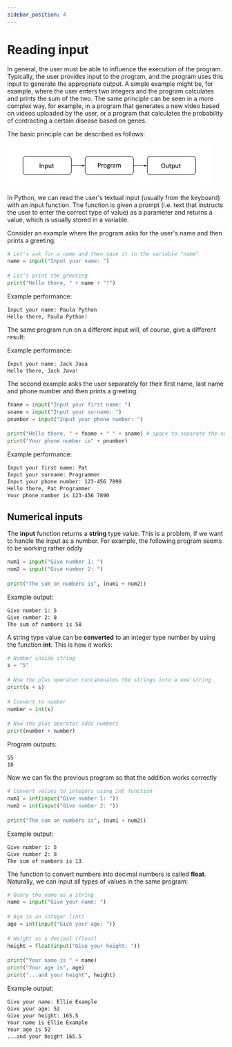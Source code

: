 ```yaml
---
sidebar_position: 4
---
```


# Reading input

In general, the user must be able to influence the execution of the program. Typically, the user provides input to the program, and the program uses this input to generate the appropriate output. A simple example might be, for example, where the user enters two integers and the program calculates and prints the sum of the two. The same principle can be seen in a more complex way, for example, in a program that generates a new video based on videos uploaded by the user, or a program that calculates the probability of contracting a certain disease based on genes.

The basic principle can be described as follows:

![Input principle](/static/img/img-en/w1-3.png)

In Python, we can read the user's textual input (usually from the keyboard) with an input function. The function is given a prompt (i.e. text that instructs the user to enter the correct type of value) as a parameter and returns a value, which is usually stored in a variable.

Consider an example where the program asks for the user's name and then prints a greeting:
```python 
# Let's ask for a name and then save it in the variable "name"
name = input("Input your name: ")

# Let's print the greeting
print("Hello there, " + name + "!")
 ```

Example performance:
```
Input your name: Paula Python
Hello there, Paula Python!
 ```

The same program run on a different input will, of course, give a different result:

Example performance:
```
Input your name: Jack Java
Hello there, Jack Java!
 ```

The second example asks the user separately for their first name, last name and phone number and then prints a greeting.

```python 
fname = input("Input your first name: ")
sname = input("Input your surname: ")
pnumber = input("Input your phone number: ")

print("Hello there, " + fname + " " + sname) # space to separate the names
print("Your phone number is" + pnumber)
 ```

Example performance:
```
Input your first name: Pat
Input your surname: Programmer
Input your phone number: 123-456 7890
Hello there, Pat Programmer
Your phone number is 123-456 7890
 ```

## Numerical inputs

The **input** function returns a **string** type value. This is a problem, if we want to handle the input as a number. For example, the following program seems to be working rather oddly
```python 
num1 = input("Give number 1: ")
num2 = input("Give number 2: ")

print("The sum on numbers is", (num1 + num2))
 ```

Example output:
``` 
Give number 1: 5
Give number 2: 8
The sum of numbers is 58
 ```

A string type value can be **converted** to an integer type number by using the function **int**. This is how it works:

```python 
# Number inside string
s = "5"

# Now the plus operator concatenates the strings into a new string
print(s + s)

# Convert to number
number = int(s)

# Now the plus operator adds numbers
print(number + number)
 ```

Program outputs:
``` 
55
10
 ```

Now we can fix the previous program so that the addition works correctly

```python 
# Convert values to integers using int function
num1 = int(input("Give number 1: ")) 
num2 = int(input("Give number 2: ")) 

print("The sum on numbers is", (num1 + num2))
 ```

Example output:
``` 
Give number 1: 5
Give number 2: 8
The sum of numbers is 13
 ```

The function to convert numbers into decimal numbers is called **float**. Naturally, we can input all types of values in the same program:

```python 
# Query the name as a string
name = input("Give your name: ")

# Age is an integer (int)
age = int(input("Give your age: "))

# Height as a decimal (float)
height = float(input("Give your height: "))

print("Your name is " + name)
print("Your age is", age)
print("...and your height", height)
 ```

Example output:
```
Give your name: Ellie Example
Give your age: 52
Give your height: 165.5
Your name is Ellie Example
Your age is 52
...and your height 165.5
 ```